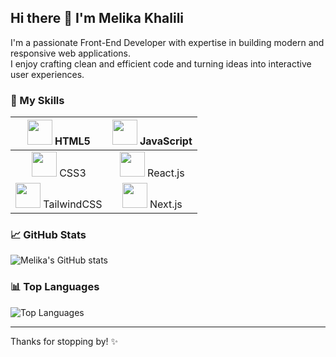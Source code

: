 ## Hi there 👋 I'm Melika Khalili

I'm a passionate Front-End Developer with expertise in building modern and responsive web applications.  
I enjoy crafting clean and efficient code and turning ideas into interactive user experiences.

### 🚀 My Skills

| <img src="https://cdn.jsdelivr.net/gh/devicons/devicon/icons/html5/html5-original.svg" width="40" height="40"/> HTML5 | <img src="https://cdn.jsdelivr.net/gh/devicons/devicon/icons/javascript/javascript-original.svg" width="40" height="40"/> JavaScript |
| :---: | :---: |
| <img src="https://cdn.jsdelivr.net/gh/devicons/devicon/icons/css3/css3-original.svg" width="40" height="40"/> CSS3 | <img src="https://cdn.jsdelivr.net/gh/devicons/devicon/icons/react/react-original.svg" width="40" height="40"/> React.js |
| <img src="https://cdn.jsdelivr.net/gh/devicons/devicon/icons/tailwindcss/tailwindcss-original.svg" width="40" height="40"/> TailwindCSS | <img src="https://cdn.jsdelivr.net/gh/devicons/devicon/icons/nextjs/nextjs-original.svg" width="40" height="40"/> Next.js |


### 📈 GitHub Stats

![Melika's GitHub stats](https://github-readme-stats.vercel.app/api?username=Melika-Khalili&show_icons=true&theme=radical)

### 📊 Top Languages

![Top Languages](https://github-readme-stats.vercel.app/api/top-langs/?username=Melika-Khalili&layout=compact&theme=radical)

---

Thanks for stopping by! ✨
